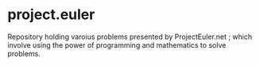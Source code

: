 project.euler
=============

Repository holding varoius problems presented by ProjectEuler.net ; which involve using the power of programming and mathematics to solve problems.
